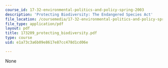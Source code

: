 ```yaml
---
course_id: 17-32-environmental-politics-and-policy-spring-2003
description: 'Protecting Biodiversity: The Endangered Species Act'
file_location: /coursemedia/17-32-environmental-politics-and-policy-spring-2003/e1a73c3a6b09e8617e87cc478d1cd06e_173209_protecting_biodiversity.pdf
file_type: application/pdf
layout: pdf
title: 173209_protecting_biodiversity.pdf
type: course
uid: e1a73c3a6b09e8617e87cc478d1cd06e

---
```

None
